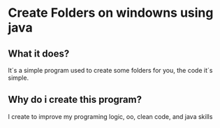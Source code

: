 # Create Folders on windowns using java

## What it does?
It´s a simple program used to create some folders for you, the code it´s simple.

## Why do i create this program?

I create to improve my programing logic, oo, clean code, and java skills
